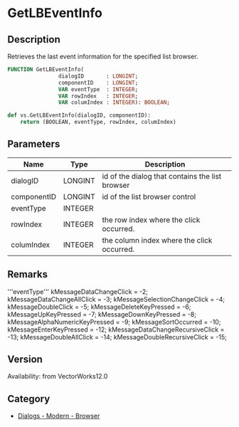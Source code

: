 # GetLBEventInfo

## Description
Retrieves the last event information for the specified list browser.

```pascal
FUNCTION GetLBEventInfo(
				dialogID       : LONGINT;
				componentID    : LONGINT;
				VAR eventType  : INTEGER;
				VAR rowIndex   : INTEGER;
				VAR columIndex : INTEGER): BOOLEAN;
```

```python
def vs.GetLBEventInfo(dialogID, componentID):
    return (BOOLEAN, eventType, rowIndex, columIndex)
```

## Parameters
|Name|Type|Description|
|---|---|---|
|dialogID|LONGINT|id of the dialog that contains the list browser|
|componentID|LONGINT|id of the list browser control|
|eventType|INTEGER|   |
|rowIndex|INTEGER|the row index where the click occurred.|
|columIndex|INTEGER|the column index where the click occurred.|

## Remarks
'''eventType'''
<lineList ident=1>
<line>
kMessageDataChangeClick	             = -2;
</line>
<line>
kMessageDataChangeAllClick           = -3;
</line>
<line>
kMessageSelectionChangeClick         = -4;
</line>
<line>
kMessageDoubleClick                  = -5;
</line>
<line>
kMessageDeleteKeyPressed             = -6;
</line>
<line>
kMessageUpKeyPressed                 = -7;
</line>
<line>
kMessageDownKeyPressed               = -8;
</line>
<line>
kMessageAlphaNumericKeyPressed       = -9;
</line>
<line>
kMessageSortOccurred                 = -10;
</line>
<line>
kMessageEnterKeyPressed              = -12;
</line>
<line>
kMessageDataChangeRecursiveClick     = -13;
</line>
<line>
kMessageDoubleAllClick               = -14;
</line>
<line>
kMessageDoubleRecursiveClick         = -15;
</line>
</lineList>

## Version
Availability: from VectorWorks12.0

## Category
* [Dialogs - Modern - Browser](../Categories/Dialogs%20-%20Modern%20-%20Browser.md)
